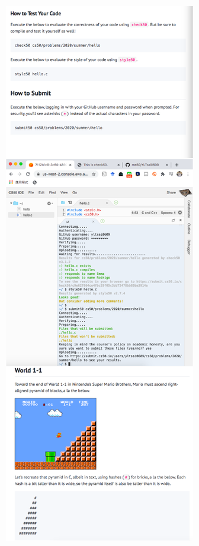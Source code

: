 <img src='./images/chp1Hw_1.png'></img>
<img src='./images/chp1Hw_2.png'></img>
<img src='./images/chp1Hw_3.png'></img>
